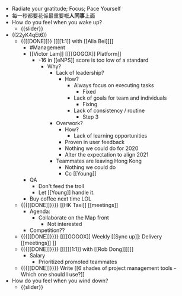 - Radiate your gratitude; Focus; Pace Yourself
- 每一秒都要花係最重要嘅**人同事**上面
- How do you feel when you wake up?
    - {{slider}}
- ((22yK4qEt6))
    - {{[[DONE]]}} [[[[1:1]] with [[Alia Bei]]]]
        - #Management
        - [[Victor Lam]] [[[[GOGOX]] Platform]]
            - -16 in [[eNPS]] score is too low of a standard
                - Why?
                    - Lack of leadership?
                        - How?
                            - Always focus on executing tasks
                                - Fixed
                            - Lack of goals for team and individuals
                                - Fixing
                            - Lack of consistency / routine
                                - Step 3
                    - Overwork?
                        - How?
                            - Lack of learning opportunities
                        - Proven in user feedback
                        - Nothing we could do for 2020
                        - Alter the expectation to align 2021 
                    - Teammates are leaving Hong Kong
                        - Nothing we could do
                        - Cc [[Young]]
        - QA
            - Don't feed the troll
            - Let [[Young]] handle it.
        - Buy coffee next time LOL
    - {{{[[DONE]]}}}} [[HK Taxi]] [[meetings]]
        - Agenda:
            - Collaborate on the Map front
                - Not interested
        - Competition??
    - {{{[[DONE]]}}}}  [[[[GOGOX]] Weekly [[Sync up]]: Delivery [[meetings]] ]]
    - {{{[[DONE]]}}}} [[[[[[1:1]] with [[Rob Dong]]]]]]
        - Salary
            - Prioritized promoted teammates
    - {{{[[DONE]]}}}}  Write [[6 shades of project management tools - Which one should I use?]]
- How do you feel when you wind down?
    - {{slider}}
